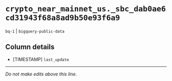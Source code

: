 # `crypto_near_mainnet_us._sbc_dab0ae6cd31943f68a8ad9b50e93f6a9`
`bq-1` | `bigquery-public-data`

## Column details
* [TIMESTAMP] `last_update`

-------------------------------------------------------------------------------
*Do not make edits above this line.*
